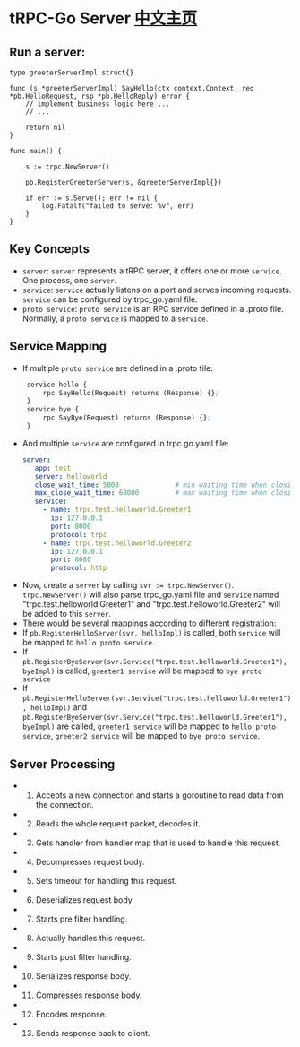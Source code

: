 # tRPC-Go Server [中文主页](README_CN.md)

## Run a server:

```golang
type greeterServerImpl struct{}

func (s *greeterServerImpl) SayHello(ctx context.Context, req *pb.HelloRequest, rsp *pb.HelloReply) error {
	// implement business logic here ...
	// ...

	return nil
}

func main() {
	
	s := trpc.NewServer()
	
	pb.RegisterGreeterServer(s, &greeterServerImpl{})
	
	if err := s.Serve(); err != nil {
		log.Fatalf("failed to serve: %v", err)
	}
}
```

## Key Concepts
- `server`: `server` represents a tRPC server, it offers one or more `service`. One process, one `server`.
- `service`: `service` actually listens on a port and serves incoming requests. `service` can be configured by trpc_go.yaml file.
- `proto service`: `proto service` is an RPC service defined in a .proto file. Normally, a `proto service` is mapped to a `service`.

## Service Mapping

- If multiple `proto service` are defined in a .proto file:
  ```pb
   service hello {
       rpc SayHello(Request) returns (Response) {};
   }
   service bye {
       rpc SayBye(Request) returns (Response) {};
   }
  ```
- And multiple `service` are configured in trpc.go.yaml file:
  ```yaml
  server:
     app: test
     server: helloworld
     close_wait_time: 5000              # min waiting time when closing server for wait deregister finish
     max_close_wait_time: 60000         # max waiting time when closing server for wait requests finish
     service:
       - name: trpc.test.helloworld.Greeter1
         ip: 127.0.0.1
         port: 8000
         protocol: trpc
       - name: trpc.test.helloworld.Greeter2
         ip: 127.0.0.1
         port: 8080                               
         protocol: http
  ```
- Now, create a `server` by calling `svr := trpc.NewServer()`. 
`trpc.NewServer()` will also parse trpc_go.yaml file 
and `service` named "trpc.test.helloworld.Greeter1" and "trpc.test.helloworld.Greeter2"
will be added to this `server`.
- There would be several mappings according to different registration:
- If `pb.RegisterHelloServer(svr, helloImpl)` is called, 
both `service` will be mapped to `hello proto service`.
- If `pb.RegisterByeServer(svr.Service("trpc.test.helloworld.Greeter1"), byeImpl)` is called, 
`greeter1 service` will be mapped to `bye proto service`
- If `pb.RegisterHelloServer(svr.Service("trpc.test.helloworld.Greeter1"), helloImpl)` and
`pb.RegisterByeServer(svr.Service("trpc.test.helloworld.Greeter1"), byeImpl)` are called,
`greeter1 service` will be mapped to `hello proto service`,
`greeter2 service` will be mapped to `bye proto service`.

## Server Processing

- 1. Accepts a new connection and starts a goroutine to read data from the connection.
- 2. Reads the whole request packet, decodes it.
- 3. Gets handler from handler map that is used to handle this request.
- 4. Decompresses request body.
- 5. Sets timeout for handling this request.
- 6. Deserializes request body
- 7. Starts pre filter handling.
- 8. Actually handles this request.
- 9. Starts post filter handling.
- 10. Serializes response body.
- 11. Compresses response body.
- 12. Encodes response.
- 13. Sends response back to client.